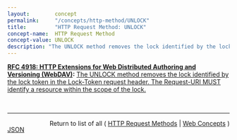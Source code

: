 ```yaml
---
layout:        concept
permalink:     "/concepts/http-method/UNLOCK"
title:         "HTTP Request Method: UNLOCK"
concept-name:  HTTP Request Method
concept-value: UNLOCK
description: "The UNLOCK method removes the lock identified by the lock token in the Lock-Token request header. The Request-URI MUST identify a resource within the scope of the lock."
---
```


**[RFC 4918: HTTP Extensions for Web Distributed Authoring and Versioning (WebDAV)](/specs/IETF/RFC/4918 "Web Distributed Authoring and Versioning (WebDAV) consists of a set of methods, headers, and content-types ancillary to HTTP/1.1 for the management of resource properties, creation and management of resource collections, URL namespace manipulation, and resource locking (collision avoidance)."):** [The UNLOCK method removes the lock identified by the lock token in the Lock-Token request header. The Request-URI MUST identify a resource within the scope of the lock.](http://tools.ietf.org/html/rfc4918#section-9.11 "Read documentation for HTTP Request Method &#34;UNLOCK&#34;")

<br/>
<hr/>

<p style="float : left"><a href="./UNLOCK.json" title="JSON representing this particular Web Concept value">JSON</a></p>
<p style="text-align: right">Return to list of all ( <a href="../http-methods">HTTP Request Methods</a> | <a href="../">Web Concepts</a> )</p>

